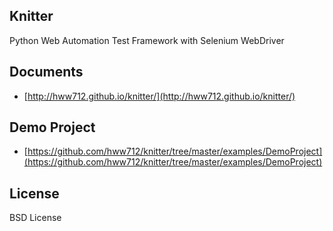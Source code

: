 Knitter
--------------------------------------------

Python Web Automation Test Framework with Selenium WebDriver


Documents
--------------------------------------------

+ [http://hww712.github.io/knitter/](http://hww712.github.io/knitter/)



Demo Project
--------------------------------------------

+ [https://github.com/hww712/knitter/tree/master/examples/DemoProject](https://github.com/hww712/knitter/tree/master/examples/DemoProject)


License
--------------------------------------------

BSD License








